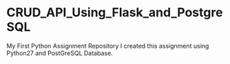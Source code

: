 # CRUD_API_Using_Flask_and_PostgreSQL
My First Python Assignment Repository
I created this assignment using Python27 and PostGreSQL Database.
